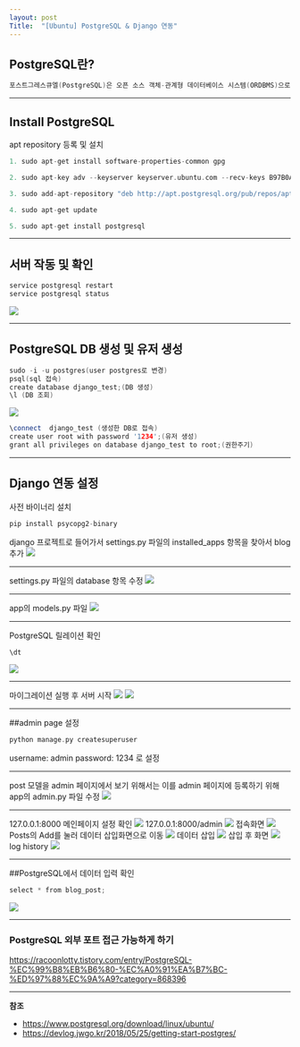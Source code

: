 ```yaml
---
layout: post
Title:  "[Ubuntu] PostgreSQL & Django 연동"
---
```

## PostgreSQL란?
```cpp
포스트그레스큐엘(PostgreSQL)은 오픈 소스 객체-관계형 데이터베이스 시스템(ORDBMS)으로, 엔터프라이즈급 데이터베이스 관리 시스템(DBMS)의 기능과 차세대 데이터베이스 관리 시스템에서나 볼 수 있을 법한 기능들을 제공한다. 약 20여 년의 오랜 역사를 갖는 포스트그레스큐엘은 다른 관계형 데이터베이스 시스템과 달리 연산자, 복합 자료형, 집계 함수, 자료형 변환자, 확장 기능 등 다양한 데이터베이스 객체를 사용자가 임의로 만들 수 있는 기능을 제공함으로써 마치 새로운 하나의 프로그래밍 언어처럼 무한한 기능을 손쉽게 구현할 수 있다.
```
- - -
## Install PostgreSQL
apt repository 등록 및 설치

```cpp
1. sudo apt-get install software-properties-common gpg

2. sudo apt-key adv --keyserver keyserver.ubuntu.com --recv-keys B97B0AFCAA1A47F044F244A07FCC7D46ACCC4CF8

3. sudo add-apt-repository "deb http://apt.postgresql.org/pub/repos/apt/ `lsb_release -c -s`-pgdg main"

4. sudo apt-get update

5. sudo apt-get install postgresql
```
- - -
## 서버 작동 및 확인
```cpp
service postgresql restart
service postgresql status
```
![](https://i.imgur.com/x7kGLlR.png)
- - -
## PostgreSQL DB 생성 및 유저 생성
```cpp
sudo -i -u postgres(user postgres로 변경)
psql(sql 접속)
create database django_test;(DB 생성)
\l (DB 조회)
```
![](https://i.imgur.com/UIKTEar.png)
```cpp
\connect  django_test (생성한 DB로 접속)
create user root with password '1234';(유저 생성)
grant all privileges on database django_test to root;(권한주기)
```
- - -
## Django 연동 설정
사전 바이너리 설치
```cpp
pip install psycopg2-binary
```
django 프로젝트로 들어가서 settings.py 파일의
installed_apps 항목을 찾아서 blog 추가
![](https://i.imgur.com/HQLSSQK.png)
- - -
settings.py 파일의 database 항목 수정
![](https://i.imgur.com/ruY1w5C.png)
- - -
app의 models.py 파일
![](https://i.imgur.com/33SpqAe.png)
- - -
PostgreSQL 릴레이션 확인
```cpp
\dt
```
![](https://i.imgur.com/zPIHSUq.png)
- - -
마이그레이션 실행 후 서버 시작
![](https://i.imgur.com/XVd5Cjc.png)
![](https://i.imgur.com/iaew8OQ.png)
- - -

##admin page 설정
```cpp
python manage.py createsuperuser
```
username: admin
password: 1234
로 설정

- - -
post 모델을 admin 페이지에서 보기 위해서는 이를 admin 페이지에 등록하기 위해 app의 admin.py 파일 수정
![](https://i.imgur.com/jvlPkZW.png)
- - -
127.0.0.1:8000 메인페이지 설정 확인
![](https://i.imgur.com/lhIX6vC.png)
127.0.0.1:8000/admin
![](https://i.imgur.com/wFMBHRm.png)
접속화면
![](https://i.imgur.com/t6DQPIF.png)
Posts의 Add를 눌러 데이터 삽입화면으로 이동
![](https://i.imgur.com/z68nd6q.png)
데이터 삽입
![](https://i.imgur.com/z68nd6q.png)
삽입 후 화면
![](https://i.imgur.com/OY0GDzW.png)
log history
![](https://i.imgur.com/8tm5w8G.png)
- - -
##PostgreSQL에서 데이터 입력 확인
```cpp
select * from blog_post;
```
![](https://i.imgur.com/ywAJY6E.png)
- - -

### PostgreSQL 외부 포트 접근 가능하게 하기
https://racoonlotty.tistory.com/entry/PostgreSQL-%EC%99%B8%EB%B6%80-%EC%A0%91%EA%B7%BC-%ED%97%88%EC%9A%A9?category=868396

- - -

**참조**
- https://www.postgresql.org/download/linux/ubuntu/
- https://devlog.jwgo.kr/2018/05/25/getting-start-postgres/
